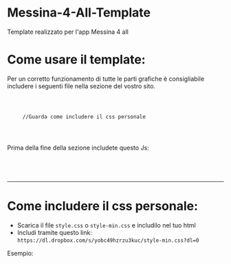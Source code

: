 # Messina-4-All-Template
Template realizzato per l'app Messina 4 all

# Come usare il template:

Per un corretto funzionamento di tutte le parti grafiche è consigliabile includere 
i seguenti file nella sezione <code><head></code> del vostro sito.

<code>
    <link rel="stylesheet" href="https://cdnjs.cloudflare.com/ajax/libs/materialize/1.0.0-beta/css/materialize.min.css">
    <link href="https://fonts.googleapis.com/icon?family=Material+Icons" rel="stylesheet">
    <link href="css/style.css" type="text/css" rel="stylesheet"> //Guarda come includere il css personale
    <script src="https://cdnjs.cloudflare.com/ajax/libs/materialize/1.0.0-beta/js/materialize.min.js"></script>
    <script type="text/javascript" src="http://ajax.googleapis.com/ajax/libs/jquery/1.8.3/jquery.min.js"></script>
  </code>
  
 Prima della fine della sezione <code></body></code> includete questo Js:
 
 <code>
   <script src='http://cdnjs.cloudflare.com/ajax/libs/jquery/2.1.3/jquery.min.js'></script>
  </code>
  
  
------------------------------------------------------------------------------------------------------------------------------------------



# Come includere il css personale:

<ul>
<li>Scarica il file <code>style.css</code> o <code>style-min.css</code> e includilo nel tuo html</li>
  <li>Includi tramite questo link: <code>https://dl.dropbox.com/s/yobc49hzrzu3kuc/style-min.css?dl=0</code></li>
  </ul>
  
  Esempio: <code><link href="https://dl.dropbox.com/s/yobc49hzrzu3kuc/style-min.css?dl=0" type="text/css" rel="stylesheet"></code>
  
  
